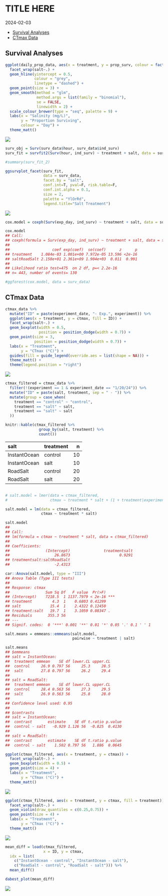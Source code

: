TITLE HERE
================
2024-02-03

- [Survival Analyses](#survival-analyses)
- [CTmax Data](#ctmax-data)

## Survival Analyses

``` r
ggplot(daily_prop_data, aes(x = treatment, y = prop_surv, colour = factor(exp_day))) + 
  facet_wrap(salt~.) + 
  geom_hline(yintercept = 0.5,
             colour = "grey", 
             linetype = "dashed") + 
  geom_point(size = 3) + 
  geom_smooth(method = "glm", 
              method.args = list(family = "binomial"), 
              se = FALSE,
              linewidth = 2) + 
  scale_colour_brewer(type = "seq", palette = 9) + 
  labs(x = "Salinity (mg/L)",
       y = "Proportion Surviving",
       colour = "Day") + 
  theme_matt()
```

<img src="../Figures/report/unnamed-chunk-1-1.png" style="display: block; margin: auto;" />

``` r
surv_obj = Surv(surv_data$hour, surv_data$ind_surv)
surv_fit = survfit2(Surv(hour, ind_surv) ~ treatment + salt, data = surv_data)

#summary(surv_fit_2)

ggsurvplot_facet(surv_fit, 
                 data = surv_data,
                 facet.by = "salt",
                 conf.int=T, pval=F, risk.table=F, 
                 conf.int.alpha = 0.1,
                 size = 2,
                 palette = "YlOrRd",
                 legend.title="Salt Treatment")
```

<img src="../Figures/report/unnamed-chunk-2-1.png" style="display: block; margin: auto;" />

``` r
cox.model = coxph(Surv(exp_day, ind_surv) ~ treatment + salt, data = surv_data)

cox.model
## Call:
## coxph(formula = Surv(exp_day, ind_surv) ~ treatment + salt, data = surv_data)
## 
##                   coef exp(coef)  se(coef)      z      p
## treatment    1.084e-03 1.001e+00 7.972e-05 13.596 <2e-16
## saltRoadSalt 2.158e+01 2.361e+09 1.904e+03  0.011  0.991
## 
## Likelihood ratio test=475  on 2 df, p=< 2.2e-16
## n= 443, number of events= 130

#ggforest(cox.model, data = surv_data)
```

## CTmax Data

``` r
ctmax_data %>%  
  mutate("ID" = paste(experiment_date, "- Exp.", experiment)) %>% 
  ggplot(aes(x = treatment, y = ctmax, fill = ID)) +
  facet_wrap(salt~.) +
  geom_boxplot(width = 0.5,
               position = position_dodge(width = 0.7)) +
  geom_point(size = 3,
             position = position_dodge(width = 0.7)) + 
  labs(x = "Treatment", 
       y = "CTmax (°C)") + 
  guides(fill = guide_legend(override.aes = list(shape = NA))) + 
  theme_matt() + 
  theme(legend.position = "right")
```

<img src="../Figures/report/unnamed-chunk-4-1.png" style="display: block; margin: auto;" />

``` r
ctmax_filtered = ctmax_data %>% 
  filter(!(experiment == 1 & experiment_date == "1/20/24")) %>% 
  mutate("ID" = paste(salt, treatment, sep = " - ")) %>% 
  mutate(group = case_when(
    treatment == "control" ~ "control",
    treatment == "salt" ~ salt,
    treatment == "salt" ~ salt
  ))

knitr::kable(ctmax_filtered %>% 
               group_by(salt, treatment) %>%  
               count())
```

| salt         | treatment |   n |
|:-------------|:----------|----:|
| InstantOcean | control   |  10 |
| InstantOcean | salt      |  10 |
| RoadSalt     | control   |  20 |
| RoadSalt     | salt      |  20 |

``` r

# salt.model = lmer(data = ctmax_filtered, 
#                   ctmax ~ treatment * salt + (1 + treatment|experiment_date))

salt.model = lm(data = ctmax_filtered,
                ctmax ~ treatment * salt)

salt.model
## 
## Call:
## lm(formula = ctmax ~ treatment * salt, data = ctmax_filtered)
## 
## Coefficients:
##                (Intercept)               treatmentsalt                saltRoadSalt  
##                    26.8673                      0.9291                      1.5214  
## treatmentsalt:saltRoadSalt  
##                    -2.4313

car::Anova(salt.model, type = "III")
## Anova Table (Type III tests)
## 
## Response: ctmax
##                Sum Sq Df   F value  Pr(>F)    
## (Intercept)    7218.5  1 1137.7979 < 2e-16 ***
## treatment         4.3  1    0.6803 0.41299    
## salt             15.4  1    2.4322 0.12450    
## treatment:salt   19.7  1    3.1059 0.08347 .  
## Residuals       355.3 56                      
## ---
## Signif. codes:  0 '***' 0.001 '**' 0.01 '*' 0.05 '.' 0.1 ' ' 1

salt.means = emmeans::emmeans(salt.model,
                              pairwise ~ treatment | salt)

salt.means
## $emmeans
## salt = InstantOcean:
##  treatment emmean    SE df lower.CL upper.CL
##  control     26.9 0.797 56     25.3     28.5
##  salt        27.8 0.797 56     26.2     29.4
## 
## salt = RoadSalt:
##  treatment emmean    SE df lower.CL upper.CL
##  control     28.4 0.563 56     27.3     29.5
##  salt        26.9 0.563 56     25.8     28.0
## 
## Confidence level used: 0.95 
## 
## $contrasts
## salt = InstantOcean:
##  contrast       estimate    SE df t.ratio p.value
##  control - salt   -0.929 1.126 56  -0.825  0.4130
## 
## salt = RoadSalt:
##  contrast       estimate    SE df t.ratio p.value
##  control - salt    1.502 0.797 56   1.886  0.0645
```

``` r
ggplot(ctmax_filtered, aes(x = treatment, y = ctmax)) +
  facet_wrap(salt~.) + 
  geom_boxplot(width = 0.5) +
  geom_point(size = 4) + 
  labs(x = "Treatment", 
       y = "CTmax (°C)") + 
  theme_matt()
```

<img src="../Figures/report/unnamed-chunk-6-1.png" style="display: block; margin: auto;" />

``` r
ggplot(ctmax_filtered, aes(x = treatment, y = ctmax, fill = treatment)) +
  facet_wrap(salt~.) + 
  geom_violin(draw_quantiles = c(0.25,0.75)) + 
  geom_point(size = 4) + 
  labs(x = "Treatment", 
       y = "CTmax (°C)") + 
  theme_matt()
```

<img src="../Figures/report/unnamed-chunk-7-1.png" style="display: block; margin: auto;" />

``` r
mean_diff = load(ctmax_filtered, 
                 x = ID, y = ctmax,
  idx = list(
    c("InstantOcean - control", "InstantOcean - salt"),
    c("RoadSalt - control", "RoadSalt - salt"))) %>%
  mean_diff()

dabest_plot(mean_diff)
```

<img src="../Figures/report/unnamed-chunk-8-1.png" style="display: block; margin: auto;" />
